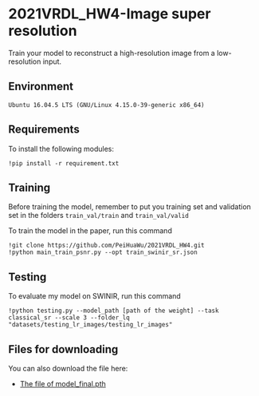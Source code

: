 # 2021VRDL_HW4-Image super resolution

Train your model to reconstruct a high-resolution image from a low-resolution input.

## Environment
```
Ubuntu 16.04.5 LTS (GNU/Linux 4.15.0-39-generic x86_64)
```

## Requirements

To install the following modules:
```
!pip install -r requirement.txt
```

## Training

Before training the model, remember to put you training set and validation set in the folders `train_val/train` and `train_val/valid`

To train the model in the paper, run this command 
```
!git clone https://github.com/PeiHuaWu/2021VRDL_HW4.git
!python main_train_psnr.py --opt train_swinir_sr.json
```

## Testing

To evaluate my model on SWINIR, run this command
```
!python testing.py --model_path [path of the weight] --task classical_sr --scale 3 --folder_lq "datasets/testing_lr_images/testing_lr_images" 
```


## Files for downloading

You can also download the file here:

- [The file of model_final.pth](https://drive.google.com/file/d/1_BmSqW-x6eav4lXSDByWLXmka7X5AEIT/view?usp=sharing)

